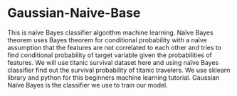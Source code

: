 # Gaussian-Naive-Base
This is naïve Bayes classifier algorithm machine learning. Naïve Bayes theorem uses Bayes theorem for conditional probability with a naïve assumption that the features are not correlated to each other and tries to find conditional probability of target variable given the probabilities of features. We will use titanic survival dataset here and using naïve Bayes classifier find out the survival probability of titanic travelers. We use sklearn library and python for this beginners machine learning tutorial. Gaussian Naïve Bayes is the classifier we use to train our model.
